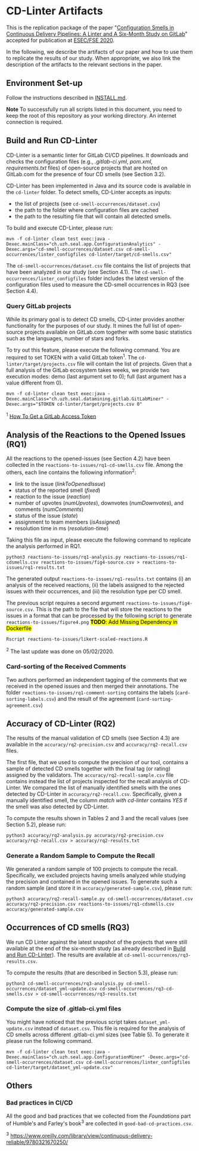 # CD-Linter Artifacts

This is the replication package of the paper "[Configuration Smells in Continuous Delivery Pipelines: A Linter and A Six-Month Study on GitLab](https://doi.org/10.5281/zenodo.3860984)" accepted for publication at [ESEC/FSE 2020](https://2020.esec-fse.org/).

In the following, we describe the artifacts of our paper and how to use them to replicate the results of our study. When appropriate, we also link the description of the artifacts to the relevant sections in the paper.

## Environment Set-up

Follow the instructions described in [INSTALL.md](INSTALL.md). 

**Note** To successfully run all scripts listed in this document, you need to keep the root of this repository as your working directory. An internet connection is required.

## <a id="cd-linter"></a>Build and Run CD-Linter

CD-Linter is a semantic linter for GitLab CI/CD pipelines. It downloads and checks the configuration files (e.g., _.gitlab-ci.yml_, _pom.xml_, _requirements.txt_ files) of open-source projects that are hosted on GitLab.com for the presence of four CD smells (see Section 3.2). 

CD-Linter has been implemented in Java and its source code is available in the `cd-linter` folder. To detect smells, CD-Linter accepts as inputs:

* the list of projects (see `cd-smell-occurrences/dataset.csv`)
* the path to the folder where configuration files are cached
* the path to the resulting file that will contain all detected smells.

To build and execute CD-Linter, please run:

	mvn -f cd-linter clean test exec:java -Dexec.mainClass="ch.uzh.seal.app.ConfigurationAnalytics" -Dexec.args="cd-smell-occurrences/dataset.csv cd-smell-occurrences/linter_configfiles cd-linter/target/cd-smells.csv"
	
The `cd-smell-occurrences/dataset.csv` file contains the list of projects that have been analyzed in our study (see Section 4.1). The `cd-smell-occurrences/linter_configfiles` folder includes the latest version of the configuration files used to measure the CD-smell occurrences in RQ3 (see Section 4.4).
<!--- The resulting `cd-linter/CI-anti-patterns.csv` file corresponds to `cd-smell-occurrences/rq3-results.csv`.-->

### Query GitLab projects

While its primary goal is to detect CD smells, CD-Linter provides another functionality for the purposes of our study. It mines the full list of open-source projects available on GitLab.com together with some basic statistics such as the languages, number of stars and forks.

To try out this feature, please execute the following command. You are required to set TOKEN with a valid GitLab token<sup>1</sup>. The `cd-linter/target/projects.csv` file will contain the list of projects. Given that a full analysis of the GitLab ecosystem takes weeks, we provide two execution modes: demo (last argument set to 0); full (last argument has a value different from 0).


	mvn -f cd-linter clean test exec:java -Dexec.mainClass="ch.uzh.seal.datamining.gitlab.GitLabMiner" -Dexec.args="$TOKEN cd-linter/target/projects.csv 0"

<!-- The execution returns a file having the same structure of `cd-smell-occurrences/dataset.csv`. -->

<sup>1</sup> [How To Get a GitLab Access Token](https://docs.gitlab.com/ee/user/profile/personal_access_tokens.html)

<!--- ## Construction of the original dataset

We applied several filters from a broad GitLab query to construct a dataset consisting of 5,312 projects.-->

## Analysis of the Reactions to the Opened Issues (RQ1)

<!--- ### Selection of the issues to open

We detected smells on the latest versions of the selected projects available at <mark>XX</mark>. From the resulting 5,312 smells we selected a sample of 168 smells to open applying several filters. During the assessment stage, we discarded 23 from this set and finally open 145 issues. The full list of issues together with the reactions is available at `XX.csv`.-->


All the reactions to the opened-issues (see Section 4.2) have been collected in the `reactions-to-issues/rq1-cd-smells.csv` file. Among the others, each line contains the following information<sup>2</sup>:

*  link to the issue (_linkToOpenedIssue_)
*  status of the reported smell (_fixed_)
*  reaction to the issue (_reaction_)
*  number of upvotes (_numUpvotes_), downvotes (_numDownvotes_), and comments (_numComments_)
*  status of the issue (_state_)
*  assignment to team members (_isAssigned_)
*  resolution time in ms (_resolution-time_)

Taking this file as input, please execute the following command to replicate the analysis performed in RQ1.

	python3 reactions-to-issues/rq1-analysis.py reactions-to-issues/rq1-cdsmells.csv reactions-to-issues/fig4-source.csv > reactions-to-issues/rq1-results.txt

The generated output `reactions-to-issues/rq1-results.txt` contains (i) an analysis of the received reactions, (ii) the labels assigned to the rejected issues with their occurrences, and (iii) the resolution type per CD smell.

The previous script requires a second argument `reactions-to-issues/fig4-source.csv`. This is the path to the file that will store the reactions to the issues in a format that can be processed by the following script to generate `reactions-to-issues/figure4.png` <mark>**TODO**: Add Missing Dependency in Dockerfile</mark>

	Rscript reactions-to-issues/likert-scaled-reactions.R

<sup>2</sup> The last update was done on 05/02/2020.

### Card-sorting of the Received Comments

Two authors performed an independent tagging of the comments that we received in the opened issues and then merged their annotations. The folder `reactions-to-issues/rq1-comment-sorting` contains the labels (`card-sorting-labels.csv`) and the result of the agreement (`card-sorting-agreement.csv`)
		
## Accuracy of CD-Linter (RQ2)

The results of the manual validation of CD smells (see Section 4.3) are available in the `accuracy/rq2-precision.csv` and `accuracy/rq2-recall.csv` files.

The first file, that we used to compute the precision of our tool, contains a sample of detected CD smells together with the final tag (or rating) assigned by the validators. The `accuracy/rq2-recall-sample.csv` file contains instead the list of projects inspected for the recall analysis of CD-Linter. We compared the list of manually identified smells with the ones detected by CD-Linter in `accuracy/rq2-recall.csv`. Specifically, given a manually identified smell, the column _match with cd-linter_ contains _YES_ if the smell was also detected by CD-Linter.

To compute the results shown in Tables 2 and 3 and the recall values (see Section 5.2), please run:

	python3 accuracy/rq2-analysis.py accuracy/rq2-precision.csv accuracy/rq2-recall.csv > accuracy/rq2-results.txt


### Generate a Random Sample to Compute the Recall

We generated a random sample of 100 projects to compute the recall. Specifically, we excluded projects having smells analyzed while studying the precision and contained in the opened issues. To generate such a random sample (and store it in `accuracy/generated-sample.csv`), please run:

	python3 accuracy/rq2-recall-sample.py cd-smell-occurrences/dataset.csv accuracy/rq2-precision.csv reactions-to-issues/rq1-cdsmells.csv accuracy/generated-sample.csv

<!-- After incorporating a few feedback in our tool, we rerun it and detected 5,011 smells. We then evaluated CD-Linter's precision and recall measures.

### Selection of smells for precision

Applying several filters (see Section XX), we selected 868 smells to evaluate. The results are available in `hello.csv`. -->

## Occurrences of CD smells (RQ3)

We run CD Linter against the latest snapshot of the projects that were still available at the end of the six-month study (as already described in [Build and Run CD-Linter](#cd-linter)). The results are available at `cd-smell-occurrences/rq3-results.csv`.

To compute the results (that are described in Section 5.3), please run:

	python3 cd-smell-occurrences/rq3-analysis.py cd-smell-occurrences/dataset_yml-update.csv cd-smell-occurrences/rq3-cd-smells.csv > cd-smell-occurrences/rq3-results.txt


### Compute the size of .gitlab-ci.yml files

You might have noticed that the previous script takes `dataset_yml-update.csv` instead of `dataset.csv`. This file is required for the analysis of CD smells across different .gitlab-ci.yml sizes (see Table 5). To generate it please run the following command.

	mvn -f cd-linter clean test exec:java -Dexec.mainClass="ch.uzh.seal.app.ConfigurationMiner" -Dexec.args="cd-smell-occurrences/dataset.csv cd-smell-occurrences/linter_configfiles cd-linter/target/dataset_yml-update.csv"

## Others

### Bad practices in CI/CD

All the good and bad practices that we collected from the _Foundations_ part of Humble's and Farley's book<sup>3</sup> are collected in `good-bad-cd-practices.csv`.

<sup>3</sup> https://www.oreilly.com/library/view/continuous-delivery-reliable/9780321670250/
